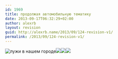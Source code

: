 ```yaml
---
id: 1969
title: продолжая автомобильную тематику
date: 2013-09-17T06:32:29+02:00
author: alexrb
layout: revision
guid: http://alexrb.name/2013/09/124-revision-v1/
permalink: /2013/09/124-revision-v1/
---
```

<!--more-->

![лужи в нашем городе](http://img.lj.com.ua/alexrb-aka-ral/kaluza1.jpg)![](http://img.lj.com.ua/alexrb-aka-ral/kaluza2.jpg)![](http://img.lj.com.ua/alexrb-aka-ral/kaluza3.jpg)![](http://img.lj.com.ua/alexrb-aka-ral/kaluza4.jpg)